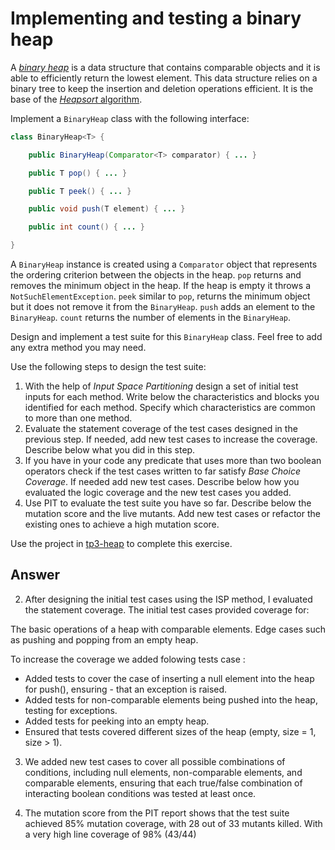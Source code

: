# Implementing and testing a binary heap

A [*binary heap*](https://en.wikipedia.org/wiki/Binary_heap) is a data structure that contains comparable objects and it is able to efficiently return the lowest element.
This data structure relies on a binary tree to keep the insertion and deletion operations efficient. It is the base of the [*Heapsort* algorithm](https://en.wikipedia.org/wiki/Heapsort).

Implement a `BinaryHeap` class with the following interface:

```java
class BinaryHeap<T> {

    public BinaryHeap(Comparator<T> comparator) { ... }

    public T pop() { ... }

    public T peek() { ... }

    public void push(T element) { ... }

    public int count() { ... }

}
```

A `BinaryHeap` instance is created using a `Comparator` object that represents the ordering criterion between the objects in the heap.
`pop` returns and removes the minimum object in the heap. If the heap is empty it throws a `NotSuchElementException`.
`peek` similar to `pop`, returns the minimum object but it does not remove it from the `BinaryHeap`.
`push` adds an element to the `BinaryHeap`.
`count` returns the number of elements in the `BinaryHeap`.

Design and implement a test suite for this `BinaryHeap` class.
Feel free to add any extra method you may need.

Use the following steps to design the test suite:

1. With the help of *Input Space Partitioning* design a set of initial test inputs for each method. Write below the characteristics and blocks you identified for each method. Specify which characteristics are common to more than one method.
2. Evaluate the statement coverage of the test cases designed in the previous step. If needed, add new test cases to increase the coverage. Describe below what you did in this step.
3. If you have in your code any predicate that uses more than two boolean operators check if the test cases written to far satisfy *Base Choice Coverage*. If needed add new test cases. Describe below how you evaluated the logic coverage and the new test cases you added.
4. Use PIT to evaluate the test suite you have so far. Describe below the mutation score and the live mutants. Add new test cases or refactor the existing ones to achieve a high mutation score.

Use the project in [tp3-heap](../code/tp3-heap) to complete this exercise.

## Answer


2. After designing the initial test cases using the ISP method, I evaluated the statement coverage. The initial test cases provided coverage for:

The basic operations of a heap with comparable elements.
Edge cases such as pushing and popping from an empty heap.

To increase the coverage we added folowing tests case :

- Added tests to cover the case of inserting a null element into the heap for push(), ensuring - that an exception is raised.
- Added tests for non-comparable elements being pushed into the heap, testing for exceptions.
- Added tests for peeking into an empty heap.
- Ensured that tests covered different sizes of the heap (empty, size = 1, size > 1).

3. We added new test cases to cover all possible combinations of conditions, including null elements, non-comparable elements, and comparable elements, ensuring that each true/false combination of interacting boolean conditions was tested at least once.

4. The mutation score from the PIT report shows that the test suite achieved 85% mutation coverage, with 28 out of 33 mutants killed. With a very high line coverage of 98% (43/44)